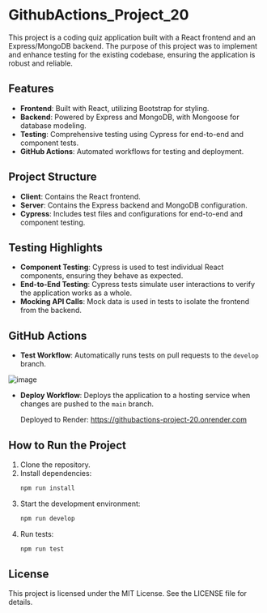 # GithubActions_Project_20

This project is a coding quiz application built with a React frontend and an Express/MongoDB backend. The purpose of this project was to implement and enhance testing for the existing codebase, ensuring the application is robust and reliable.

## Features
- **Frontend**: Built with React, utilizing Bootstrap for styling.
- **Backend**: Powered by Express and MongoDB, with Mongoose for database modeling.
- **Testing**: Comprehensive testing using Cypress for end-to-end and component tests.
- **GitHub Actions**: Automated workflows for testing and deployment.

## Project Structure
- **Client**: Contains the React frontend.
- **Server**: Contains the Express backend and MongoDB configuration.
- **Cypress**: Includes test files and configurations for end-to-end and component testing.

## Testing Highlights
- **Component Testing**: Cypress is used to test individual React components, ensuring they behave as expected.
- **End-to-End Testing**: Cypress tests simulate user interactions to verify the application works as a whole.
- **Mocking API Calls**: Mock data is used in tests to isolate the frontend from the backend.

## GitHub Actions
- **Test Workflow**: Automatically runs tests on pull requests to the `develop` branch.

![image](https://github.com/user-attachments/assets/aba6e043-0090-4f54-8097-8fadd659ae8a)


- **Deploy Workflow**: Deploys the application to a hosting service when changes are pushed to the `main` branch.

  Deployed to Render: https://githubactions-project-20.onrender.com

## How to Run the Project
1. Clone the repository.
2. Install dependencies:
   ```bash
   npm run install
   ```
3. Start the development environment:
   ```bash
   npm run develop
   ```
4. Run tests:
   ```bash
   npm run test
   ```

## License
This project is licensed under the MIT License. See the LICENSE file for details.
